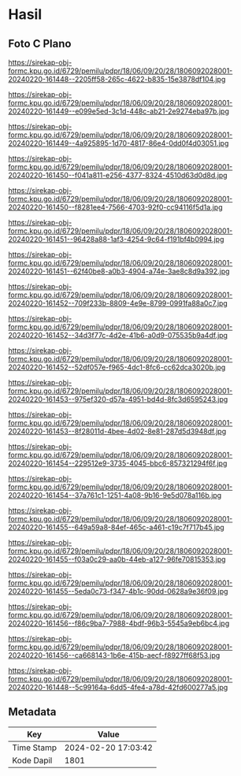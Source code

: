 # Hasil

## Foto C Plano

https://sirekap-obj-formc.kpu.go.id/6729/pemilu/pdpr/18/06/09/20/28/1806092028001-20240220-161448--2205ff58-265c-4622-b835-15e3878df104.jpg

https://sirekap-obj-formc.kpu.go.id/6729/pemilu/pdpr/18/06/09/20/28/1806092028001-20240220-161449--e099e5ed-3c1d-448c-ab21-2e9274eba97b.jpg

https://sirekap-obj-formc.kpu.go.id/6729/pemilu/pdpr/18/06/09/20/28/1806092028001-20240220-161449--4a925895-1d70-4817-86e4-0dd0f4d03051.jpg

https://sirekap-obj-formc.kpu.go.id/6729/pemilu/pdpr/18/06/09/20/28/1806092028001-20240220-161450--f041a811-e256-4377-8324-4510d63d0d8d.jpg

https://sirekap-obj-formc.kpu.go.id/6729/pemilu/pdpr/18/06/09/20/28/1806092028001-20240220-161450--f8281ee4-7566-4703-92f0-cc94116f5d1a.jpg

https://sirekap-obj-formc.kpu.go.id/6729/pemilu/pdpr/18/06/09/20/28/1806092028001-20240220-161451--96428a88-1af3-4254-9c64-f191bf4b0994.jpg

https://sirekap-obj-formc.kpu.go.id/6729/pemilu/pdpr/18/06/09/20/28/1806092028001-20240220-161451--62f40be8-a0b3-4904-a74e-3ae8c8d9a392.jpg

https://sirekap-obj-formc.kpu.go.id/6729/pemilu/pdpr/18/06/09/20/28/1806092028001-20240220-161452--709f233b-8809-4e9e-8799-0991fa88a0c7.jpg

https://sirekap-obj-formc.kpu.go.id/6729/pemilu/pdpr/18/06/09/20/28/1806092028001-20240220-161452--34d3f77c-4d2e-41b6-a0d9-075535b9a4df.jpg

https://sirekap-obj-formc.kpu.go.id/6729/pemilu/pdpr/18/06/09/20/28/1806092028001-20240220-161452--52df057e-f965-4dc1-8fc6-cc62dca3020b.jpg

https://sirekap-obj-formc.kpu.go.id/6729/pemilu/pdpr/18/06/09/20/28/1806092028001-20240220-161453--975ef320-d57a-4951-bd4d-8fc3d6595243.jpg

https://sirekap-obj-formc.kpu.go.id/6729/pemilu/pdpr/18/06/09/20/28/1806092028001-20240220-161453--8f28011d-4bee-4d02-8e81-287d5d3948df.jpg

https://sirekap-obj-formc.kpu.go.id/6729/pemilu/pdpr/18/06/09/20/28/1806092028001-20240220-161454--229512e9-3735-4045-bbc6-857321294f6f.jpg

https://sirekap-obj-formc.kpu.go.id/6729/pemilu/pdpr/18/06/09/20/28/1806092028001-20240220-161454--37a761c1-1251-4a08-9b16-9e5d078a116b.jpg

https://sirekap-obj-formc.kpu.go.id/6729/pemilu/pdpr/18/06/09/20/28/1806092028001-20240220-161455--649a59a8-84ef-465c-a461-c19c7f717b45.jpg

https://sirekap-obj-formc.kpu.go.id/6729/pemilu/pdpr/18/06/09/20/28/1806092028001-20240220-161455--f03a0c29-aa0b-44eb-a127-96fe70815353.jpg

https://sirekap-obj-formc.kpu.go.id/6729/pemilu/pdpr/18/06/09/20/28/1806092028001-20240220-161455--5eda0c73-f347-4b1c-90dd-0628a9e36f09.jpg

https://sirekap-obj-formc.kpu.go.id/6729/pemilu/pdpr/18/06/09/20/28/1806092028001-20240220-161456--f86c9ba7-7988-4bdf-96b3-5545a9eb6bc4.jpg

https://sirekap-obj-formc.kpu.go.id/6729/pemilu/pdpr/18/06/09/20/28/1806092028001-20240220-161456--ca668143-1b6e-415b-aecf-f8927ff68f53.jpg

https://sirekap-obj-formc.kpu.go.id/6729/pemilu/pdpr/18/06/09/20/28/1806092028001-20240220-161448--5c99164a-6dd5-4fe4-a78d-42fd600277a5.jpg


## Metadata

| Key        | Value               |
| ---------- | ------------------- |
| Time Stamp | 2024-02-20 17:03:42 |
| Kode Dapil | 1801                |



